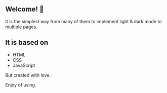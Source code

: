 ## Welcome! 👋

It is the simplest way from many of them to implement light & dark mode to multiple pages. 

## It is based on

- HTML
- CSS
- JavaScript

But created with love.

Enjoy of using.